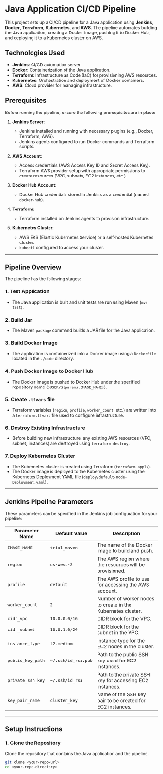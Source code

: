 # Java Application CI/CD Pipeline

This project sets up a CI/CD pipeline for a Java application using **Jenkins**, **Docker**, **Terraform**, **Kubernetes**, and **AWS**. The pipeline automates building the Java application, creating a Docker image, pushing it to Docker Hub, and deploying it to a Kubernetes cluster on AWS.

## Technologies Used

- **Jenkins**: CI/CD automation server.
- **Docker**: Containerization of the Java application.
- **Terraform**: Infrastructure as Code (IaC) for provisioning AWS resources.
- **Kubernetes**: Orchestration and deployment of Docker containers.
- **AWS**: Cloud provider for managing infrastructure.

## Prerequisites

Before running the pipeline, ensure the following prerequisites are in place:

1. **Jenkins Server**:
   - Jenkins installed and running with necessary plugins (e.g., Docker, Terraform, AWS).
   - Jenkins agents configured to run Docker commands and Terraform scripts.
   
2. **AWS Account**:
   - Access credentials (AWS Access Key ID and Secret Access Key).
   - Terraform AWS provider setup with appropriate permissions to create resources (VPC, subnets, EC2 instances, etc.).

3. **Docker Hub Account**:
   - Docker Hub credentials stored in Jenkins as a credential (named `docker-hub`).

4. **Terraform**:
   - Terraform installed on Jenkins agents to provision infrastructure.

5. **Kubernetes Cluster**:
   - AWS EKS (Elastic Kubernetes Service) or a self-hosted Kubernetes cluster.
   - `kubectl` configured to access your cluster.

---

## Pipeline Overview

The pipeline has the following stages:

### 1. **Test Application**
   - The Java application is built and unit tests are run using Maven (`mvn test`).
   
### 2. **Build Jar**
   - The Maven `package` command builds a JAR file for the Java application.

### 3. **Build Docker Image**
   - The application is containerized into a Docker image using a `Dockerfile` located in the `./code` directory.
   
### 4. **Push Docker Image to Docker Hub**
   - The Docker image is pushed to Docker Hub under the specified repository name (`$USER/${params.IMAGE_NAME}`).

### 5. **Create `.tfvars` file**
   - Terraform variables (`region`, `profile`, `worker_count`, etc.) are written into a `terraform.tfvars` file used to configure infrastructure.

### 6. **Destroy Existing Infrastructure**
   - Before building new infrastructure, any existing AWS resources (VPC, subnet, instances) are destroyed using `terraform destroy`.

### 7. **Deploy Kubernetes Cluster**
   - The Kubernetes cluster is created using Terraform (`terraform apply`).
   - The Docker image is deployed to the Kubernetes cluster using the Kubernetes Deployment YAML file (`deploy/default-node-Deployment.yaml`).
   
---

## Jenkins Pipeline Parameters

These parameters can be specified in the Jenkins job configuration for your pipeline:

| Parameter Name          | Default Value     | Description                                                   |
|-------------------------|-------------------|---------------------------------------------------------------|
| `IMAGE_NAME`            | `trial_maven`     | The name of the Docker image to build and push.                |
| `region`                | `us-west-2`       | The AWS region where the resources will be provisioned.        |
| `profile`               | `default`         | The AWS profile to use for accessing the AWS account.          |
| `worker_count`          | `2`               | Number of worker nodes to create in the Kubernetes cluster.    |
| `cidr_vpc`              | `10.0.0.0/16`     | CIDR block for the VPC.                                       |
| `cidr_subnet`           | `10.0.1.0/24`     | CIDR block for the subnet in the VPC.                         |
| `instance_type`         | `t2.medium`       | Instance type for the EC2 nodes in the cluster.                |
| `public_key_path`       | `~/.ssh/id_rsa.pub` | Path to the public SSH key used for EC2 instances.            |
| `private_ssh_key`       | `~/.ssh/id_rsa`   | Path to the private SSH key for accessing EC2 instances.      |
| `key_pair_name`         | `cluster_key`     | Name of the SSH key pair to be created for EC2 instances.     |

---

## Setup Instructions

### 1. Clone the Repository

Clone the repository that contains the Java application and the pipeline.

```bash
git clone <your-repo-url>
cd <your-repo-directory>
